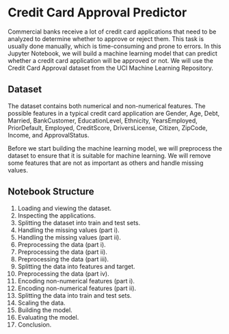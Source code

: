 # Credit Card Approval Predictor

Commercial banks receive a lot of credit card applications that need to be analyzed to determine whether to approve or reject them. This task is usually done manually, which is time-consuming and prone to errors. In this Jupyter Notebook, we will build a machine learning model that can predict whether a credit card application will be approved or not. We will use the Credit Card Approval dataset from the UCI Machine Learning Repository.

## Dataset

The dataset contains both numerical and non-numerical features. The possible features in a typical credit card application are Gender, Age, Debt, Married, BankCustomer, EducationLevel, Ethnicity, YearsEmployed, PriorDefault, Employed, CreditScore, DriversLicense, Citizen, ZipCode, Income, and ApprovalStatus.

Before we start building the machine learning model, we will preprocess the dataset to ensure that it is suitable for machine learning. We will remove some features that are not as important as others and handle missing values.

## Notebook Structure

1. Loading and viewing the dataset.
2. Inspecting the applications.
3. Splitting the dataset into train and test sets.
4. Handling the missing values (part i).
5. Handling the missing values (part ii).
6. Preprocessing the data (part i).
7. Preprocessing the data (part ii).
8. Preprocessing the data (part iii).
9. Splitting the data into features and target.
10. Preprocessing the data (part iv).
11. Encoding non-numerical features (part i).
12. Encoding non-numerical features (part ii).
13. Splitting the data into train and test sets.
14. Scaling the data.
15. Building the model.
16. Evaluating the model.
17. Conclusion.
